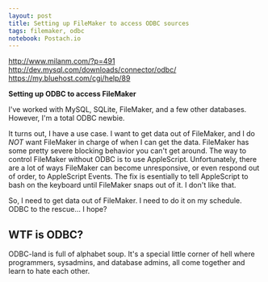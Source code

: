 ```yaml
---
layout: post
title: Setting up FileMaker to access ODBC sources
tags: filemaker, odbc
notebook: Postach.io
---
```




http://www.milanm.com/?p=491
http://dev.mysql.com/downloads/connector/odbc/
https://my.bluehost.com/cgi/help/89

**Setting up ODBC to access FileMaker**

I've worked with MySQL, SQLite, FileMaker, and a few other databases. However, I'm a total ODBC newbie.

It turns out, I have a use case. I want to get data out of FileMaker, and I do _NOT_ want FileMaker in charge of when I can get the data. FileMaker has some pretty severe blocking behavior you can't get around. The way to control FileMaker without ODBC is to use AppleScript. Unfortunately, there are a lot of ways FileMaker can become unresponsive, or even respond out of order, to AppleScript Events. The fix is esentially to tell AppleScript to bash on the keyboard until FileMaker snaps out of it. I don't like that.

So, I need to get data out of FileMaker. I need to do it on my schedule. ODBC to the rescue... I hope?

## WTF is ODBC?

ODBC-land is full of alphabet soup. It's a special little corner of hell where programmers, sysadmins, and database admins, all come together and learn to hate each other.
